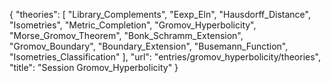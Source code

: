 {
    "theories": [
        "Library_Complements",
        "Eexp_Eln",
        "Hausdorff_Distance",
        "Isometries",
        "Metric_Completion",
        "Gromov_Hyperbolicity",
        "Morse_Gromov_Theorem",
        "Bonk_Schramm_Extension",
        "Gromov_Boundary",
        "Boundary_Extension",
        "Busemann_Function",
        "Isometries_Classification"
    ],
    "url": "entries/gromov_hyperbolicity/theories",
    "title": "Session Gromov_Hyperbolicity"
}